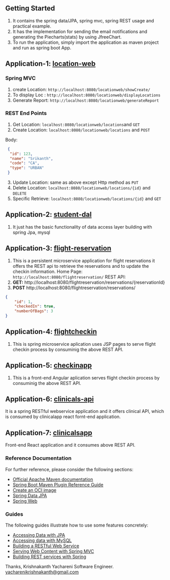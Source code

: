 ## Getting Started
1. It contains the spring data/JPA, spring mvc, spring REST usage and practical example.
2. It has the implementation for sending the email notifications and generating the Piecharts(stats) by using JfreeChart.
3. To run the application, simply import the application as maven project and run as spring boot App.
## Application-1: [location-web](https://github.com/KrishnakanthYachareni/fullstack-development/tree/master/back-end/location-web)
### Spring MVC
1. create Location: `http://localhost:8080/locationweb/showCreate/`
2. To display Loc : `http://localhost:8080/locationweb/displayLocations`
3. Generate Report: `http://localhost:8080/locationweb/generateReport`

### REST End Points
1. Get Location: `localhost:8080/locationweb/locations`and `GET`
2. Create Location: `localhost:8080/locationweb/locations` and `POST`
  
  Body:
  ````json
   {
    "id": 123,
    "name": "Srikanth",
    "code": "CA",
    "type": "URBAN"
   }
   ````
3. Update Location: same as above except Http method as `PUT`
4. Delete Location: `localhost:8080/locationweb/locations/{id}` and `DELETE`
5. Specific Retrieve: `localhost:8080/locationweb/locations/{id}` and `GET`

## Application-2: [student-dal](https://github.com/KrishnakanthYachareni/fullstack-development/tree/master/back-end/student-dal)
1. It just has the basic functionality of data access layer building with spring Jpa, mysql

## Application-3: [flight-reservation](https://github.com/KrishnakanthYachareni/fullstack-development/tree/master/back-end/flight-reservation)
1. This is a persistent microservice application for flight reservations it offers the REST api to retrieve the reservations and to update the checkin information. Home Page: `http://localhost:8080/flightreservation/`
REST API:
1. **GET:** http://localhost:8080/flightreservation/reservations/{reservationId}
2. **POST** http://localhost:8080/flightreservation/reservations/
````json
{
    "id": 1,
    "checkedIn": true,
    "numberOfBags": 3
}
````
## Application-4: [flightcheckin](https://github.com/KrishnakanthYachareni/fullstack-development/tree/master/back-end/flightcheckin)
1. This is spring microservice aplication uses JSP pages to serve flight checkin process by consuminig the above REST API.

## Application-5: [checkinapp](https://github.com/KrishnakanthYachareni/fullstack-development/tree/master/front-end/checkinapp)
1. This is a front-end Angular aplication serves flight checkin process by consuminig the above REST API.

## Application-6: [clinicals-api](https://github.com/KrishnakanthYachareni/fullstack-development/tree/master/back-end/clinicals-api)
It is a spring RESTful webservice application and it offers clinical API, which is consumed by clinicalapp react fornt-end application.

## Application-7: [clinicalsapp](https://github.com/KrishnakanthYachareni/fullstack-development/tree/master/front-end/clinicalsapp)
Front-end React application and it consumes above REST API.

### Reference Documentation
For further reference, please consider the following sections:

* [Official Apache Maven documentation](https://maven.apache.org/guides/index.html)
* [Spring Boot Maven Plugin Reference Guide](https://docs.spring.io/spring-boot/docs/2.3.4.RELEASE/maven-plugin/reference/html/)
* [Create an OCI image](https://docs.spring.io/spring-boot/docs/2.3.4.RELEASE/maven-plugin/reference/html/#build-image)
* [Spring Data JPA](https://docs.spring.io/spring-boot/docs/2.3.4.RELEASE/reference/htmlsingle/#boot-features-jpa-and-spring-data)
* [Spring Web](https://docs.spring.io/spring-boot/docs/2.3.4.RELEASE/reference/htmlsingle/#boot-features-developing-web-applications)

### Guides
The following guides illustrate how to use some features concretely:

* [Accessing Data with JPA](https://spring.io/guides/gs/accessing-data-jpa/)
* [Accessing data with MySQL](https://spring.io/guides/gs/accessing-data-mysql/)
* [Building a RESTful Web Service](https://spring.io/guides/gs/rest-service/)
* [Serving Web Content with Spring MVC](https://spring.io/guides/gs/serving-web-content/)
* [Building REST services with Spring](https://spring.io/guides/tutorials/bookmarks/)

Thanks,
Krishnakanth Yachareni
Software Engineer.
yacharenikrishnakanth@gmail.com
